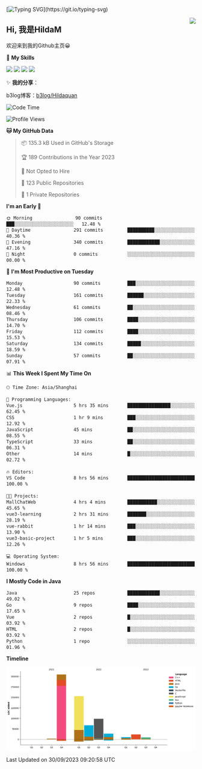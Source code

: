 [![Typing SVG](https://readme-typing-svg.herokuapp.com?size=50&duration=5000&color=8C43EA&vCenter=true&width=2000&height=70&lines=开拓视野,+冲破艰险,+洞悉所有,+贴近生活,+寻找真爱,+感受彼此;这就是人生的目的.)](https://git.io/typing-svg)

<a href="#">
  <img align="right" src="https://github-readme-stats.vercel.app/api?username=HildaM&count_private=true&show_icons=true&bg_color=15,f2f7fd,E0EAFC" />
</a>

## Hi, 我是HildaM

欢迎来到我的Github主页😀

🌟 **My Skills**  

![](https://img.shields.io/badge/-Python-3776AB?style=flat-square&logo=Python&logoColor=fff)
![](https://img.shields.io/badge/-Java-F7DF1E?style=flat-square&logo=Java&logoColor=fff)
![](https://img.shields.io/badge/-Linux-000000?style=flat-square&logo=Linux&logoColor=fff)
![](https://img.shields.io/badge/-Golang-000000?style=flat-square&logo=Golang&logoColor=fff)


✨ **我的分享**：

b3log博客：[b3log/Hildaquan](https://ld246.com/member/Hildaquan/articles)




<!--START_SECTION:waka-->
![Code Time](http://img.shields.io/badge/Code%20Time-112%20hrs%2026%20mins-blue)

![Profile Views](http://img.shields.io/badge/Profile%20Views-40-blue)

**🐱 My GitHub Data** 

> 📦 135.3 kB Used in GitHub's Storage 
 > 
> 🏆 189 Contributions in the Year 2023
 > 
> 🚫 Not Opted to Hire
 > 
> 📜 123 Public Repositories 
 > 
> 🔑 1 Private Repositories 
 > 
**I'm an Early 🐤** 

```text
🌞 Morning                90 commits          ███░░░░░░░░░░░░░░░░░░░░░░   12.48 % 
🌆 Daytime                291 commits         ██████████░░░░░░░░░░░░░░░   40.36 % 
🌃 Evening                340 commits         ████████████░░░░░░░░░░░░░   47.16 % 
🌙 Night                  0 commits           ░░░░░░░░░░░░░░░░░░░░░░░░░   00.00 % 
```
📅 **I'm Most Productive on Tuesday** 

```text
Monday                   90 commits          ███░░░░░░░░░░░░░░░░░░░░░░   12.48 % 
Tuesday                  161 commits         ██████░░░░░░░░░░░░░░░░░░░   22.33 % 
Wednesday                61 commits          ██░░░░░░░░░░░░░░░░░░░░░░░   08.46 % 
Thursday                 106 commits         ████░░░░░░░░░░░░░░░░░░░░░   14.70 % 
Friday                   112 commits         ████░░░░░░░░░░░░░░░░░░░░░   15.53 % 
Saturday                 134 commits         █████░░░░░░░░░░░░░░░░░░░░   18.59 % 
Sunday                   57 commits          ██░░░░░░░░░░░░░░░░░░░░░░░   07.91 % 
```


📊 **This Week I Spent My Time On** 

```text
🕑︎ Time Zone: Asia/Shanghai

💬 Programming Languages: 
Vue.js                   5 hrs 35 mins       ████████████████░░░░░░░░░   62.45 % 
CSS                      1 hr 9 mins         ███░░░░░░░░░░░░░░░░░░░░░░   12.92 % 
JavaScript               45 mins             ██░░░░░░░░░░░░░░░░░░░░░░░   08.55 % 
TypeScript               33 mins             ██░░░░░░░░░░░░░░░░░░░░░░░   06.31 % 
Other                    14 mins             █░░░░░░░░░░░░░░░░░░░░░░░░   02.72 % 

🔥 Editors: 
VS Code                  8 hrs 56 mins       █████████████████████████   100.00 % 

🐱‍💻 Projects: 
MallChatWeb              4 hrs 4 mins        ███████████░░░░░░░░░░░░░░   45.65 % 
vue3-learning            2 hrs 31 mins       ███████░░░░░░░░░░░░░░░░░░   28.19 % 
vue-rabbit               1 hr 14 mins        ███░░░░░░░░░░░░░░░░░░░░░░   13.90 % 
vue3-basic-project       1 hr 5 mins         ███░░░░░░░░░░░░░░░░░░░░░░   12.26 % 

💻 Operating System: 
Windows                  8 hrs 56 mins       █████████████████████████   100.00 % 
```

**I Mostly Code in Java** 

```text
Java                     25 repos            ████████████░░░░░░░░░░░░░   49.02 % 
Go                       9 repos             ████░░░░░░░░░░░░░░░░░░░░░   17.65 % 
Vue                      2 repos             █░░░░░░░░░░░░░░░░░░░░░░░░   03.92 % 
HTML                     2 repos             █░░░░░░░░░░░░░░░░░░░░░░░░   03.92 % 
Python                   1 repo              ░░░░░░░░░░░░░░░░░░░░░░░░░   01.96 % 
```



**Timeline**

![Lines of Code chart](https://raw.githubusercontent.com/HildaM/HildaM/main/assets/bar_graph.png)


 Last Updated on 30/09/2023 09:20:58 UTC
<!--END_SECTION:waka-->
